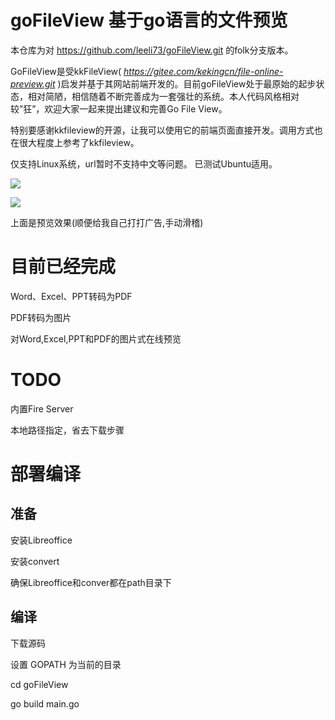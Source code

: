 goFileView 基于go语言的文件预览
===========================

本仓库为对 https://github.com/leeli73/goFileView.git 的folk分支版本。

GoFileView是受kkFileView( *https://gitee.com/kekingcn/file-online-preview.git*
)启发并基于其网站前端开发的。目前goFileView处于最原始的起步状态，相对简陋，相信随着不断完善成为一套强壮的系统。本人代码风格相对较”狂”，欢迎大家一起来提出建议和完善Go
File View。

特别要感谢kkfileview的开源，让我可以使用它的前端页面直接开发。调用方式也在很大程度上参考了kkfileview。

仅支持Linux系统，url暂时不支持中文等问题。  已测试Ubuntu适用。

![](media/356e96c952b74e31f28357899547ba49.png)

![](media/e9ac0e8245cbca32fcc8da292f9f935e.png)

上面是预览效果(顺便给我自己打打广告,手动滑稽)

目前已经完成
============

Word、Excel、PPT转码为PDF

PDF转码为图片

对Word,Excel,PPT和PDF的图片式在线预览

TODO
====

内置Fire Server

本地路径指定，省去下载步骤

部署编译
========

准备
----

安装Libreoffice

安装convert

确保Libreoffice和conver都在path目录下

编译
----

下载源码

设置 GOPATH 为当前的目录

cd goFileView

go build main.go


